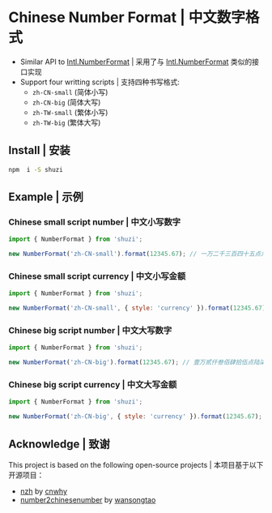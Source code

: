 # Chinese Number Format | 中文数字格式

- Similar API to [Intl.NumberFormat] | 采用了与 [Intl.NumberFormat] 类似的接口实现
- Support four writting scripts | 支持四种书写格式:
  - `zh-CN-small` (简体小写)
  - `zh-CN-big` (简体大写)
  - `zh-TW-small` (繁体小写)
  - `zh-TW-big` (繁体大写)

## Install | 安装

```bash
npm  i -S shuzi
```

## Example | 示例

### Chinese small script number | 中文小写数字

```js
import { NumberFormat } from 'shuzi';

new NumberFormat('zh-CN-small').format(12345.67); // 一万二千三百四十五点六七
```

### Chinese small script currency | 中文小写金额

```js
import { NumberFormat } from 'shuzi';

new NumberFormat('zh-CN-small', { style: 'currency' }).format(12345.67); // 一万二千三百四十五元六角七分
```

### Chinese big script number | 中文大写数字

```js
import { NumberFormat } from 'shuzi';

new NumberFormat('zh-CN-big').format(12345.67); // 壹万贰仟叁佰肆拾伍点陆柒
```

### Chinese big script currency | 中文大写金额

```js
import { NumberFormat } from 'shuzi';

new NumberFormat('zh-CN-big', { style: 'currency' }).format(12345.67); // 壹万贰仟叁佰肆拾伍圆陆角柒分
```

## Acknowledge | 致谢

This project is based on the following open-source projects | 本项目基于以下开源项目：

- [nzh](https://github.com/cnwhy/nzh) by [cnwhy](https://github.com/cnwhy)
- [number2chinesenumber](https://github.com/wansongtao/chinese-number) by [wansongtao](https://github.com/wansongtao)

[Intl.NumberFormat]: https://developer.mozilla.org/docs/Web/JavaScript/Reference/Global_Objects/Intl/NumberFormat
